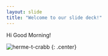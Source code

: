 ```yaml
---
layout: slide
title: "Welcome to our slide deck!"
---
```


Hi Good Morning!

![herme-t-crabb](https://octodex.github.com/images/herme-t-crabb.png)
{: .center}
